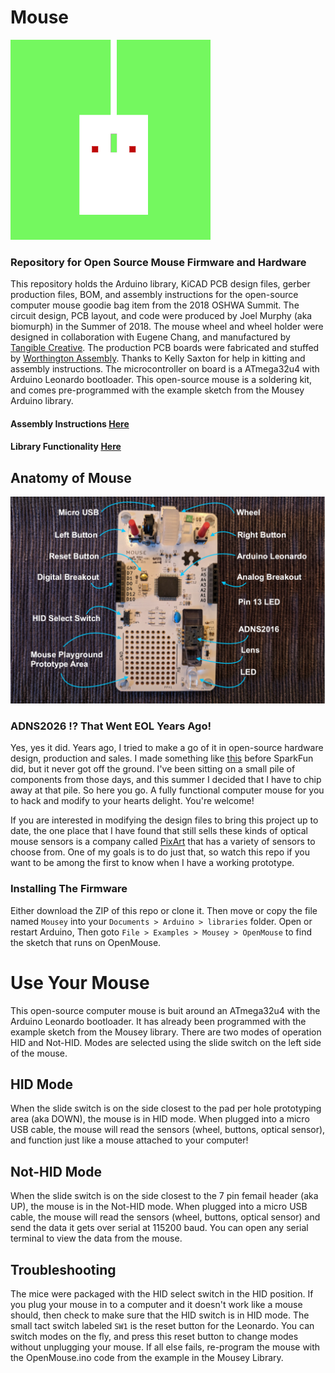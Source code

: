 # Mouse
![MouseyMouse](images/gifyMouse.gif)

### Repository for Open Source Mouse Firmware and Hardware
This repository holds the Arduino library, KiCAD PCB design files, gerber production files, BOM, and assembly instructions for the open-source computer mouse goodie bag item from the 2018 OSHWA Summit. The circuit design, PCB layout, and code were produced by Joel Murphy (aka biomurph) in the Summer of 2018. The mouse wheel and wheel holder were designed in collaboration with Eugene Chang, and manufactured by [Tangible Creative](https://www.tangiblecreative.com). The production PCB boards were fabricated and stuffed by [Worthington Assembly](https://www.worthingtonassembly.com/). Thanks to Kelly Saxton for help in kitting and assembly instructions. The microcontroller on board is a ATmega32u4 with Arduino Leonardo bootloader. This open-source mouse is a soldering kit, and comes pre-programmed with the example sketch from the Mousey Arduino library.

#### Assembly Instructions [Here]()
#### Library Functionality [Here]()

## Anatomy of Mouse
![mouseProduction](images/mouseAnatomy.png)
### ADNS2026 !? That Went EOL Years Ago!
Yes, yes it did. Years ago, I tried to make a go of it in open-source hardware design, production and sales. I made something like [this](https://www.sparkfun.com/products/retired/10105) before SparkFun did, but it never got off the ground. I've been sitting on a small pile of components from those days, and this summer I decided that I have to chip away at that pile. So here you go. A fully functional computer mouse for you to hack and modify to your hearts delight. You're welcome!

If you are interested in modifying the design files to bring this project up to date, the one place that I have found that still sells these kinds of optical mouse sensors is a company called [PixArt](http://www.pixart.com.tw/index.asp) that has a variety of sensors to choose from. One of my goals is to do just that, so watch this repo if you want to be among the first to know when I have a working prototype.

### Installing The Firmware
Either download the ZIP of this repo or clone it. Then move or copy the file named `Mousey`
into your `Documents > Arduino > libraries` folder. Open or restart Arduino, Then
goto `File > Examples > Mousey > OpenMouse` to find the sketch that runs on OpenMouse.

# Use Your Mouse
This open-source computer mouse is buit around an ATmega32u4 with the Arduino Leonardo bootloader. It has already been programmed with the example sketch from the Mousey library. There are two modes of operation HID and Not-HID. Modes are selected using the slide switch on the left side of the mouse.

## HID Mode
When the slide switch is on the side closest to the pad per hole prototyping area (aka DOWN), the mouse is in HID mode. When plugged into a micro USB cable, the mouse will read the sensors (wheel, buttons, optical sensor), and function just like a mouse attached to your computer!

## Not-HID Mode
When the slide switch is on the side closest to the 7 pin femail header (aka UP), the mouse is in the Not-HID mode. When plugged into a micro USB cable, the mouse will read the sensors (wheel, buttons, optical sensor) and send the data it gets over serial at 115200 baud. You can open any serial terminal to view the data from the mouse.

## Troubleshooting
The mice were packaged with the HID select switch in the HID position. If you plug your mouse in to a computer and it doesn't work like a mouse should, then check to make sure that the HID switch is in HID mode. The small tact switch labeled `SW1` is the reset button for the Leonardo. You can switch modes on the fly, and press this reset button to change modes without unplugging your mouse. If all else fails, re-program the mouse with the OpenMouse.ino code from the example in the Mousey Library.
